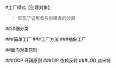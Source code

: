 #工厂模式【创建对象】
> 实现了调用者与创建者的分离

##详细分类

###简单工厂
###工厂方法
###抽象工厂

##面向对象原则

###OCP 开闭原则
###DIP 依赖反转
###LOD 迪米特